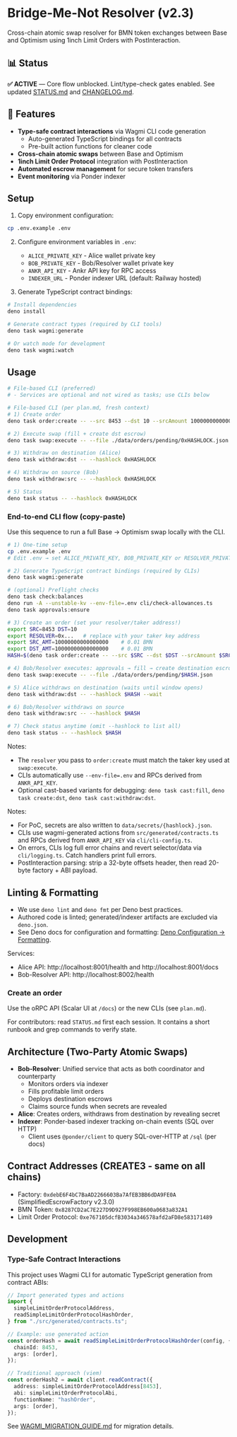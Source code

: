 # Bridge-Me-Not Resolver (v2.3)

Cross-chain atomic swap resolver for BMN token exchanges between Base and Optimism using 1inch Limit Orders with PostInteraction.

## 📊 Status

**✅ ACTIVE** — Core flow unblocked. Lint/type-check gates enabled. See updated [STATUS.md](STATUS.md) and [CHANGELOG.md](CHANGELOG.md).

## 🚀 Features

- **Type-safe contract interactions** via Wagmi CLI code generation
  - Auto-generated TypeScript bindings for all contracts
  - Pre-built action functions for cleaner code
- **Cross-chain atomic swaps** between Base and Optimism
- **1inch Limit Order Protocol** integration with PostInteraction
- **Automated escrow management** for secure token transfers
- **Event monitoring** via Ponder indexer

## Setup

1. Copy environment configuration:

```bash
cp .env.example .env
```

2. Configure environment variables in `.env`:
   - `ALICE_PRIVATE_KEY` - Alice wallet private key
   - `BOB_PRIVATE_KEY` - Bob/Resolver wallet private key  
   - `ANKR_API_KEY` - Ankr API key for RPC access
   - `INDEXER_URL` - Ponder indexer URL (default: Railway hosted)

3. Generate TypeScript contract bindings:

```bash
# Install dependencies
deno install

# Generate contract types (required by CLI tools)
deno task wagmi:generate

# Or watch mode for development
deno task wagmi:watch
```

## Usage

```bash
# File-based CLI (preferred)
# - Services are optional and not wired as tasks; use CLIs below

# File-based CLI (per plan.md, fresh context)
# 1) Create order
deno task order:create -- --src 8453 --dst 10 --srcAmount 10000000000000000 --dstAmount 10000000000000000 --resolver 0x...

# 2) Execute swap (fill + create dst escrow)
deno task swap:execute -- --file ./data/orders/pending/0xHASHLOCK.json

# 3) Withdraw on destination (Alice)
deno task withdraw:dst -- --hashlock 0xHASHLOCK

# 4) Withdraw on source (Bob)
deno task withdraw:src -- --hashlock 0xHASHLOCK

# 5) Status
deno task status -- --hashlock 0xHASHLOCK
```

### End-to-end CLI flow (copy-paste)

Use this sequence to run a full Base → Optimism swap locally with the CLI.

```bash
# 1) One-time setup
cp .env.example .env
# Edit .env → set ALICE_PRIVATE_KEY, BOB_PRIVATE_KEY or RESOLVER_PRIVATE_KEY, and ANKR_API_KEY

# 2) Generate TypeScript contract bindings (required by CLIs)
deno task wagmi:generate

# (optional) Preflight checks
deno task check:balances
deno run -A --unstable-kv --env-file=.env cli/check-allowances.ts
deno task approvals:ensure

# 3) Create an order (set your resolver/taker address!)
export SRC=8453 DST=10
export RESOLVER=0x...   # replace with your taker key address
export SRC_AMT=10000000000000000    # 0.01 BMN
export DST_AMT=10000000000000000    # 0.01 BMN
HASH=$(deno task order:create -- --src $SRC --dst $DST --srcAmount $SRC_AMT --dstAmount $DST_AMT --resolver $RESOLVER | tail -1)

# 4) Bob/Resolver executes: approvals → fill → create destination escrow
deno task swap:execute -- --file ./data/orders/pending/$HASH.json

# 5) Alice withdraws on destination (waits until window opens)
deno task withdraw:dst -- --hashlock $HASH --wait

# 6) Bob/Resolver withdraws on source
deno task withdraw:src -- --hashlock $HASH

# 7) Check status anytime (omit --hashlock to list all)
deno task status -- --hashlock $HASH
```

Notes:
- The `resolver` you pass to `order:create` must match the taker key used at `swap:execute`.
- CLIs automatically use `--env-file=.env` and RPCs derived from `ANKR_API_KEY`.
- Optional cast-based variants for debugging: `deno task cast:fill`, `deno task create:dst`, `deno task cast:withdraw:dst`.

Notes:
- For PoC, secrets are also written to `data/secrets/{hashlock}.json`.
- CLIs use wagmi-generated actions from `src/generated/contracts.ts` and RPCs derived from `ANKR_API_KEY` via `cli/cli-config.ts`.
- On errors, CLIs log full error chains and revert selector/data via `cli/logging.ts`. Catch handlers print full errors.
- PostInteraction parsing: strip a 32-byte offsets header, then read 20-byte factory + ABI payload.

## Linting & Formatting

- We use `deno lint` and `deno fmt` per Deno best practices.
- Authored code is linted; generated/indexer artifacts are excluded via `deno.json`.
- See Deno docs for configuration and formatting: [Deno Configuration → Formatting](https://docs.deno.com/runtime/fundamentals/configuration/#formatting).

Services:
- Alice API: http://localhost:8001/health and http://localhost:8001/docs
- Bob-Resolver API: http://localhost:8002/health

### Create an order

Use the oRPC API (Scalar UI at `/docs`) or the new CLIs (see `plan.md`).

For contributors: read `STATUS.md` first each session. It contains a short runbook and grep commands to verify state.

## Architecture (Two-Party Atomic Swaps)

- **Bob-Resolver**: Unified service that acts as both coordinator and
  counterparty
  - Monitors orders via indexer
  - Fills profitable limit orders
  - Deploys destination escrows
  - Claims source funds when secrets are revealed
- **Alice**: Creates orders, withdraws from destination by revealing secret
- **Indexer**: Ponder-based indexer tracking on-chain events (SQL over HTTP)
  - Client uses `@ponder/client` to query SQL-over-HTTP at `/sql` (per docs)

## Contract Addresses (CREATE3 - same on all chains)

- Factory: `0xdebE6F4bC7BaAD2266603Ba7AfEB3BB6dDA9FE0A` (SimplifiedEscrowFactory v2.3.0)
- BMN Token: `0x8287CD2aC7E227D9D927F998EB600a0683a832A1`
- Limit Order Protocol: `0xe767105dcfB3034a346578afd2aFD8e583171489`

## Development

### Type-Safe Contract Interactions

This project uses Wagmi CLI for automatic TypeScript generation from contract ABIs:

```typescript
// Import generated types and actions
import {
  simpleLimitOrderProtocolAddress,
  readSimpleLimitOrderProtocolHashOrder,
} from "./src/generated/contracts.ts";

// Example: use generated action
const orderHash = await readSimpleLimitOrderProtocolHashOrder(config, {
  chainId: 8453,
  args: [order],
});

// Traditional approach (viem)
const orderHash2 = await client.readContract({
  address: simpleLimitOrderProtocolAddress[8453],
  abi: simpleLimitOrderProtocolAbi,
  functionName: "hashOrder",
  args: [order],
});
```

See [WAGMI_MIGRATION_GUIDE.md](docs/WAGMI_MIGRATION_GUIDE.md) for migration details.
